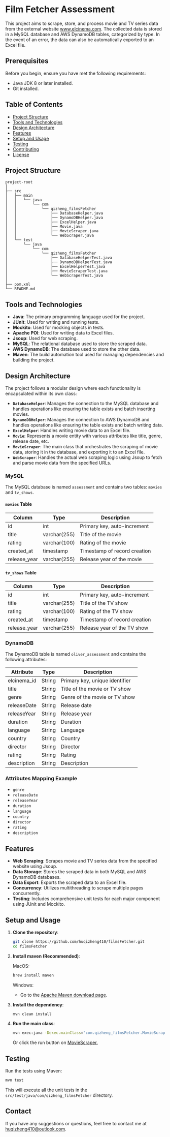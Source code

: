 
# Film Fetcher Assessment

This project aims to scrape, store, and process movie and TV series data 
from the external website www.elcinema.com. The collected data is stored 
in a MySQL database and AWS DynamoDB tables, categorized by type. In the 
event of an error, the data can also be automatically exported to an Excel file.

## Prerequisites

Before you begin, ensure you have met the following requirements:
- Java JDK 8 or later installed.
- Git installed.

## Table of Contents

- [Project Structure](#project-structure)
- [Tools and Technologies](#tools-and-technologies)
- [Design Architecture](#design-architecture)
- [Features](#features)
- [Setup and Usage](#setup-and-Usage)
- [Testing](#testing)
- [Contributing](#contributing)
- [License](#license)

## Project Structure

```
project-root
│
├── src
│   ├── main
│   │   └── java
│   │       └── com
│   │           └── qizheng_filmsFetcher
│   │               ├── DatabaseHelper.java
│   │               ├── DynamoDBHelper.java
│   │               ├── ExcelHelper.java
│   │               ├── Movie.java
│   │               ├── MovieScraper.java
│   │               └── WebScraper.java
│   └── test
│       └── java
│           └── com
│               └── qizheng_filmsFetcher
│                   ├── DatabaseHelperTest.java
│                   ├── DynamoDBHelperTest.java
│                   ├── ExcelHelperTest.java
│                   ├── MovieScraperTest.java
│                   └── WebScraperTest.java
│
├── pom.xml
└── README.md
```

## Tools and Technologies

- **Java**: The primary programming language used for the project.
- **JUnit**: Used for writing and running tests.
- **Mockito**: Used for mocking objects in tests.
- **Apache POI**: Used for writing data to Excel files.
- **Jsoup**: Used for web scraping.
- **MySQL**: The relational database used to store the scraped data.
- **AWS DynamoDB**: The database used to store the other data.
- **Maven**: The build automation tool used for managing dependencies and building the project.

## Design Architecture

The project follows a modular design where each functionality is encapsulated within its own class:

- **`DatabaseHelper`**: Manages the connection to the MySQL database and handles operations like ensuring the table exists and batch inserting movies.
- **`DynamoDBHelper`**: Manages the connection to AWS DynamoDB and handles operations like ensuring the table exists and batch writing data.
- **`ExcelHelper`**: Handles writing movie data to an Excel file.
- **`Movie`**: Represents a movie entity with various attributes like title, genre, release date, etc.
- **`MovieScraper`**: The main class that orchestrates the scraping of movie data, storing it in the database, and exporting it to an Excel file.
- **`WebScraper`**: Handles the actual web scraping logic using Jsoup to fetch and parse movie data from the specified URLs.

### MySQL

The MySQL database is named `assessment` and contains two tables: `movies` and `tv_shows`.

#### `movies` Table

| Column        | Type         | Description                    |
|---------------|--------------|--------------------------------|
| id            | int          | Primary key, auto-increment    |
| title         | varchar(255) | Title of the movie             |
| rating        | varchar(100) | Rating of the movie            |
| created_at    | timestamp    | Timestamp of record creation   |
| release_year  | varchar(255) | Release year of the movie      |

#### `tv_shows` Table

| Column        | Type         | Description                    |
|---------------|--------------|--------------------------------|
| id            | int          | Primary key, auto-increment    |
| title         | varchar(255) | Title of the TV show           |
| rating        | varchar(100) | Rating of the TV show          |
| created_at    | timestamp    | Timestamp of record creation   |
| release_year  | varchar(255) | Release year of the TV show    |

### DynamoDB

The DynamoDB table is named `oliver_assessment` and contains the following attributes:

| Attribute     | Type   | Description                       |
|---------------|--------|-----------------------------------|
| elcinema_id   | String | Primary key, unique identifier    |
| title         | String | Title of the movie or TV show     |
| genre         | String | Genre of the movie or TV show     |
| releaseDate   | String | Release date                      |
| releaseYear   | String | Release year                      |
| duration      | String | Duration                          |
| language      | String | Language                          |
| country       | String | Country                           |
| director      | String | Director                          |
| rating        | String | Rating                            |
| description   | String | Description                       |

### Attributes Mapping Example

- `genre`
- `releaseDate`
- `releaseYear`
- `duration`
- `language`
- `country`
- `director`
- `rating`
- `description`

## Features

- **Web Scraping**: Scrapes movie and TV series data from the specified website using Jsoup.
- **Data Storage**: Stores the scraped data in both MySQL and AWS DynamoDB databases.
- **Data Export**: Exports the scraped data to an Excel file.
- **Concurrency**: Utilizes multithreading to scrape multiple pages concurrently.
- **Testing**: Includes comprehensive unit tests for each major component using JUnit and Mockito.

## Setup and Usage

1. **Clone the repository**:
    ```sh
    git clone https://github.com/huqizheng410/filmsFetcher.git
    cd filmsFetcher
    ```

2. **Install maven (Recommended)**:
   
   MacOS: 
    ```sh
    brew install maven
    ```
   
   Windows: 
   - Go to the [Apache Maven download page](https://maven.apache.org/download.cgi).


3. **Install the dependency**:
    ```sh
    mvn clean install
    ```

3. **Run the main class**:
    ```sh
    mvn exec:java -Dexec.mainClass="com.qizheng_filmsFetcher.MovieScraper"
    ```
   Or click the run button on [MovieScraper.](./src/main/java/com/qizheng_filmsFetcher/MovieScraper.java)

## Testing

Run the tests using Maven:

```sh
mvn test
```

This will execute all the unit tests in the `src/test/java/com/qizheng_filmsFetcher` directory.

## Contact

If you have any suggestions or questions, feel free to contact me at [huqizheng410@outlook.com](mailto:huqizheng410@outlook.com).
